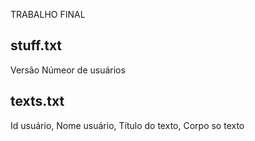 TRABALHO FINAL

## stuff.txt
Versão
Númeor de usuários

## texts.txt
Id usuário, Nome usuário, Título do texto, Corpo so texto
